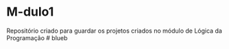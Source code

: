 # M-dulo1
Repositório criado para guardar os projetos criados no módulo de Lógica da Programação
#   b l u e b  
 